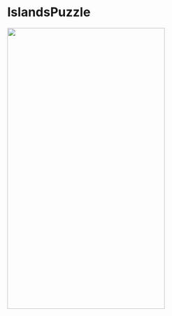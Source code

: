 # IslandsPuzzle

<img src="https://user-images.githubusercontent.com/88380021/176698542-fbb6d25c-3743-461d-929e-7a8eb8fcdf94.gif" width="360" height="640">
